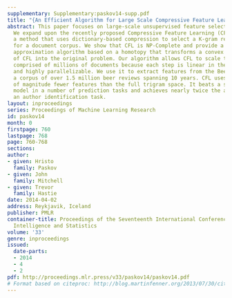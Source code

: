 ```yaml
---
supplementary: Supplementary:paskov14-supp.pdf
title: "{An Efficient Algorithm for Large Scale Compressive Feature Learning}"
abstract: This paper focuses on large-scale unsupervised feature selection from text.
  We expand upon the recently proposed Compressive Feature Learning (CFL) framework,
  a method that uses dictionary-based compression to select a K-gram representation
  for a document corpus. We show that CFL is NP-Complete and provide a novel and efficient
  approximation algorithm based on a homotopy that transforms a convex relaxation
  of CFL into the original problem. Our algorithm allows CFL to scale to corpuses
  comprised of millions of documents because each step is linear in the corpus length
  and highly parallelizable. We use it to extract features from the BeerAdvocate dataset,
  a corpus of over 1.5 million beer reviews spanning 10 years. CFL uses two orders
  of magnitude fewer features than the full trigram space. It beats a standard unigram
  model in a number of prediction tasks and achieves nearly twice the accuracy on
  an author identification task.
layout: inproceedings
series: Proceedings of Machine Learning Research
id: paskov14
month: 0
firstpage: 760
lastpage: 768
page: 760-768
sections: 
author:
- given: Hristo
  family: Paskov
- given: John
  family: Mitchell
- given: Trevor
  family: Hastie
date: 2014-04-02
address: Reykjavik, Iceland
publisher: PMLR
container-title: Proceedings of the Seventeenth International Conference on Artificial
  Intelligence and Statistics
volume: '33'
genre: inproceedings
issued:
  date-parts:
  - 2014
  - 4
  - 2
pdf: http://proceedings.mlr.press/v33/paskov14/paskov14.pdf
# Format based on citeproc: http://blog.martinfenner.org/2013/07/30/citeproc-yaml-for-bibliographies/
---
```

